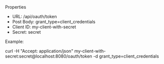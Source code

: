 
Properties
* URL: /api/oauth/token
* Post Body: grant_type=client_credentials
* Client ID: my-client-with-secret
* Secret: secret

Example:

curl -H "Accept: application/json" my-client-with-secret:secret@localhost:8080/oauth/token -d grant_type=client_credentials

